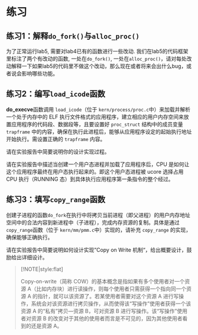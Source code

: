 # 练习

## 练习1：解释`do_fork()`与`alloc_proc()`

为了正常运行lab5, 需要对lab4已有的函数进行一些改动. 我们在lab5的代码框架里标注了两个有改动的函数, 一处在`do_fork()`, 一处在`alloc_proc()`，请对每处改动解释一下如果lab5的代码里不做这个改动，那么现在或者将来会出什么bug，或者说会影响哪些功能。

## 练习2：编写`load_icode`函数

**do\_execve**函数调用 `load_icode`（位于 `kern/process/proc.c`中）来加载并解析一个处于内存中的 ELF 执行文件格式的应用程序，建立相应的用户内存空间来放置应用程序的代码段、数据段等，且要设置好 `proc_struct` 结构中的成员变量 `trapframe` 中的内容，确保在执行此进程后，能够从应用程序设定的起始执行地址开始执行。需设置正确的 `trapframe` 内容。

请在实验报告中简要说明你的设计实现过程。

请在实验报告中描述当创建一个用户态进程并加载了应用程序后，CPU 是如何让这个应用程序最终在用户态执行起来的。即这个用户态进程被 ucore 选择占用 CPU 执行（RUNNING 态）到具体执行应用程序第一条指令的整个经过。

## 练习3：填写`copy_range`函数

创建子进程的函数`do_fork`在执行中将拷贝当前进程（即父进程）的用户内存地址空间中的合法内容到新进程中（子进程），完成内存资源的复制。具体是通过 `copy_range`函数（位于 `kern/mm/pmm.c`中）实现的，请补充 `copy_range` 的实现，确保能够正确执行。

请在实验报告中简要说明如何设计实现”Copy on Write 机制“，给出概要设计，鼓励给出详细设计。

> \[!NOTE\|style:flat\]
>
> Copy-on-write（简称 COW）的基本概念是指如果有多个使用者对一个资源 A（比如内存块）进行读操作，则每个使用者只需获得一个指向同一个资源 A 的指针，就可以该资源了。若某使用者需要对这个资源 A 进行写操作，系统会对该资源进行拷贝操作，从而使得该“写操作”使用者获得一个该资源 A 的“私有”拷贝—资源 B，可对资源 B 进行写操作。该“写操作”使用者对资源 B 的改变对于其他的使用者而言是不可见的，因为其他使用者看到的还是资源 A。

